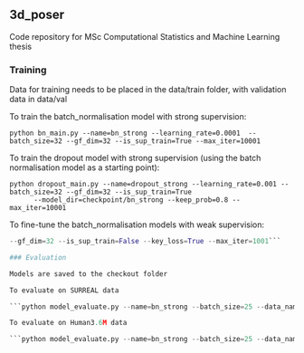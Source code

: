 ## 3d_poser
Code repository for MSc Computational Statistics and Machine Learning thesis


### Training 

Data for training needs to be placed in the data/train folder, with validation data in data/val

To train the batch_normalisation model with strong supervision:

  ```python bn_main.py --name=bn_strong --learning_rate=0.0001  --batch_size=32 --gf_dim=32 --is_sup_train=True --max_iter=10001```

To train the dropout model with strong supervision (using the batch normalisation model as a starting point):

  ```
  python dropout_main.py --name=dropout_strong --learning_rate=0.001 --batch_size=32 --gf_dim=32 --is_sup_train=True 
        --model_dir=checkpoint/bn_strong --keep_prob=0.8 --max_iter=10001
  ```

To fine-tune the batch_normalisation models with weak supervision:

  ```python bn_main.py --name=bn_strong_finetune --learning_rate=0.000001 --batch_size=2 --model_dir=checkpoint/bn_strong
  --gf_dim=32 --is_sup_train=False --key_loss=True --max_iter=1001```

### Evaluation 

Models are saved to the checkout folder

To evaluate on SURREAL data
 
  ```python model_evaluate.py --name=bn_strong --batch_size=25 --data_name=SURREAL --max_iter=12528```

To evaluate on Human3.6M data
  
  ```python model_evaluate.py --name=bn_strong --batch_size=25 --data_name=H36M --max_iter=100000```
